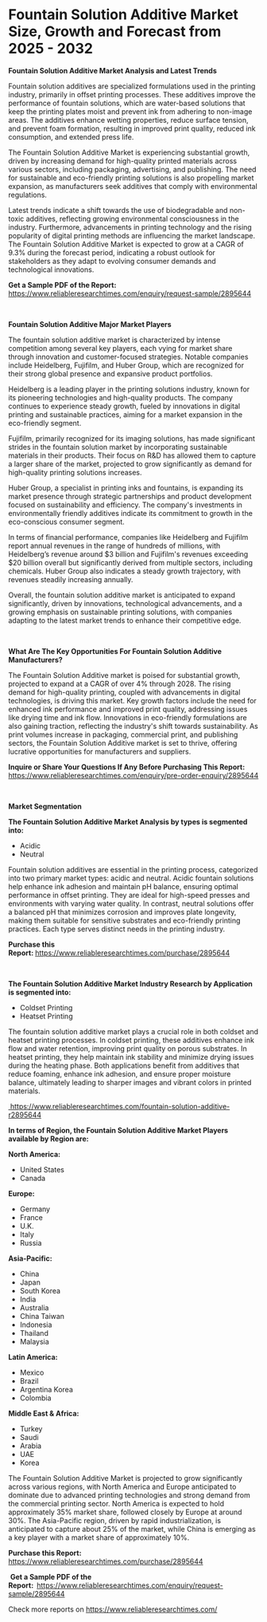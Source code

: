 <p><h1>Fountain Solution Additive Market Size, Growth and Forecast from 2025 - 2032</h1></p><p><strong>Fountain Solution Additive Market Analysis and Latest Trends</strong></p>
<p><p>Fountain solution additives are specialized formulations used in the printing industry, primarily in offset printing processes. These additives improve the performance of fountain solutions, which are water-based solutions that keep the printing plates moist and prevent ink from adhering to non-image areas. The additives enhance wetting properties, reduce surface tension, and prevent foam formation, resulting in improved print quality, reduced ink consumption, and extended press life.</p><p>The Fountain Solution Additive Market is experiencing substantial growth, driven by increasing demand for high-quality printed materials across various sectors, including packaging, advertising, and publishing. The need for sustainable and eco-friendly printing solutions is also propelling market expansion, as manufacturers seek additives that comply with environmental regulations.</p><p>Latest trends indicate a shift towards the use of biodegradable and non-toxic additives, reflecting growing environmental consciousness in the industry. Furthermore, advancements in printing technology and the rising popularity of digital printing methods are influencing the market landscape. The Fountain Solution Additive Market is expected to grow at a CAGR of 9.3% during the forecast period, indicating a robust outlook for stakeholders as they adapt to evolving consumer demands and technological innovations.</p></p>
<p><strong>Get a Sample PDF of the Report:&nbsp;</strong> <a href="https://www.reliableresearchtimes.com/enquiry/request-sample/2895644?utm_campaign=3211&utm_medium=2&utm_source=Github&utm_content=ia&utm_term=15032025&utm_id=fountain-solution-additive">https://www.reliableresearchtimes.com/enquiry/request-sample/2895644</a></p>
<p>&nbsp;</p>
<p><strong>Fountain Solution Additive Major Market Players</strong></p>
<p><p>The fountain solution additive market is characterized by intense competition among several key players, each vying for market share through innovation and customer-focused strategies. Notable companies include Heidelberg, Fujifilm, and Huber Group, which are recognized for their strong global presence and expansive product portfolios.</p><p>Heidelberg is a leading player in the printing solutions industry, known for its pioneering technologies and high-quality products. The company continues to experience steady growth, fueled by innovations in digital printing and sustainable practices, aiming for a market expansion in the eco-friendly segment.</p><p>Fujifilm, primarily recognized for its imaging solutions, has made significant strides in the fountain solution market by incorporating sustainable materials in their products. Their focus on R&D has allowed them to capture a larger share of the market, projected to grow significantly as demand for high-quality printing solutions increases.</p><p>Huber Group, a specialist in printing inks and fountains, is expanding its market presence through strategic partnerships and product development focused on sustainability and efficiency. The company's investments in environmentally friendly additives indicate its commitment to growth in the eco-conscious consumer segment.</p><p>In terms of financial performance, companies like Heidelberg and Fujifilm report annual revenues in the range of hundreds of millions, with Heidelberg’s revenue around $3 billion and Fujifilm's revenues exceeding $20 billion overall but significantly derived from multiple sectors, including chemicals. Huber Group also indicates a steady growth trajectory, with revenues steadily increasing annually.</p><p>Overall, the fountain solution additive market is anticipated to expand significantly, driven by innovations, technological advancements, and a growing emphasis on sustainable printing solutions, with companies adapting to the latest market trends to enhance their competitive edge.</p></p>
<p>&nbsp;</p>
<p><strong>What Are The Key Opportunities For Fountain Solution Additive Manufacturers?</strong></p>
<p><p>The Fountain Solution Additive market is poised for substantial growth, projected to expand at a CAGR of over 4% through 2028. The rising demand for high-quality printing, coupled with advancements in digital technologies, is driving this market. Key growth factors include the need for enhanced ink performance and improved print quality, addressing issues like drying time and ink flow. Innovations in eco-friendly formulations are also gaining traction, reflecting the industry's shift towards sustainability. As print volumes increase in packaging, commercial print, and publishing sectors, the Fountain Solution Additive market is set to thrive, offering lucrative opportunities for manufacturers and suppliers.</p></p>
<p><strong>Inquire or Share Your Questions If Any Before Purchasing This Report:</strong> <a href="https://www.reliableresearchtimes.com/enquiry/pre-order-enquiry/2895644?utm_campaign=3211&utm_medium=2&utm_source=Github&utm_content=ia&utm_term=15032025&utm_id=fountain-solution-additive">https://www.reliableresearchtimes.com/enquiry/pre-order-enquiry/2895644</a></p>
<p>&nbsp;</p>
<p><strong>Market Segmentation</strong></p>
<p><strong>The Fountain Solution Additive Market Analysis by types is segmented into:</strong></p>
<p><ul><li>Acidic</li><li>Neutral</li></ul></p>
<p><p>Fountain solution additives are essential in the printing process, categorized into two primary market types: acidic and neutral. Acidic fountain solutions help enhance ink adhesion and maintain pH balance, ensuring optimal performance in offset printing. They are ideal for high-speed presses and environments with varying water quality. In contrast, neutral solutions offer a balanced pH that minimizes corrosion and improves plate longevity, making them suitable for sensitive substrates and eco-friendly printing practices. Each type serves distinct needs in the printing industry.</p></p>
<p><strong>Purchase this Report:&nbsp;</strong><a href="https://www.reliableresearchtimes.com/purchase/2895644?utm_campaign=3211&utm_medium=2&utm_source=Github&utm_content=ia&utm_term=15032025&utm_id=fountain-solution-additive">https://www.reliableresearchtimes.com/purchase/2895644</a></p>
<p>&nbsp;</p>
<p><strong>The Fountain Solution Additive Market Industry Research by Application is segmented into:</strong></p>
<p><ul><li>Coldset Printing</li><li>Heatset Printing</li></ul></p>
<p><p>The fountain solution additive market plays a crucial role in both coldset and heatset printing processes. In coldset printing, these additives enhance ink flow and water retention, improving print quality on porous substrates. In heatset printing, they help maintain ink stability and minimize drying issues during the heating phase. Both applications benefit from additives that reduce foaming, enhance ink adhesion, and ensure proper moisture balance, ultimately leading to sharper images and vibrant colors in printed materials.</p></p>
<p><a href="https://www.reliableresearchtimes.com/fountain-solution-additive-r2895644?utm_campaign=3211&utm_medium=2&utm_source=Github&utm_content=ia&utm_term=15032025&utm_id=fountain-solution-additive">&nbsp;https://www.reliableresearchtimes.com/fountain-solution-additive-r2895644</a></p>
<p><strong>In terms of Region, the Fountain Solution Additive Market Players available by Region are:</strong></p>
<p>
    <p> <strong> North America: </strong>
        <ul>
            <li>United States</li>
            <li>Canada</li>
        </ul>
        </p> 
    <p> <strong> Europe: </strong>
        <ul>
            <li>Germany</li>
            <li>France</li>
            <li>U.K.</li>
            <li>Italy</li>
            <li>Russia</li>
        </ul>
        </p> 
    <p> <strong> Asia-Pacific: </strong>
        <ul>
            <li>China</li>
            <li>Japan</li>
            <li>South Korea</li>
            <li>India</li>
            <li>Australia</li>
            <li>China Taiwan</li>
            <li>Indonesia</li>
            <li>Thailand</li>
            <li>Malaysia</li>
        </ul>
        </p> 
    <p> <strong> Latin America: </strong>
        <ul>
            <li>Mexico</li>
            <li>Brazil</li>
            <li>Argentina Korea</li>
            <li>Colombia</li>
        </ul>
        </p> 
    <p> <strong> Middle East & Africa: </strong>
        <ul>
            <li>Turkey</li>
            <li>Saudi</li>
            <li>Arabia</li>
            <li>UAE</li>
            <li>Korea</li>
        </ul>
    </p>
    </p>
<p><p>The Fountain Solution Additive Market is projected to grow significantly across various regions, with North America and Europe anticipated to dominate due to advanced printing technologies and strong demand from the commercial printing sector. North America is expected to hold approximately 35% market share, followed closely by Europe at around 30%. The Asia-Pacific region, driven by rapid industrialization, is anticipated to capture about 25% of the market, while China is emerging as a key player with a market share of approximately 10%.</p></p>
<p><strong>Purchase this Report: </strong><a href="https://www.reliableresearchtimes.com/purchase/2895644?utm_campaign=3211&utm_medium=2&utm_source=Github&utm_content=ia&utm_term=15032025&utm_id=fountain-solution-additive">https://www.reliableresearchtimes.com/purchase/2895644</a></p>
<p>&nbsp;<strong>Get a Sample PDF of the Report:&nbsp;&nbsp;</strong><a href="https://www.reliableresearchtimes.com/enquiry/request-sample/2895644?utm_campaign=3211&utm_medium=2&utm_source=Github&utm_content=ia&utm_term=15032025&utm_id=fountain-solution-additive">https://www.reliableresearchtimes.com/enquiry/request-sample/2895644</a></p>
<p><strong></strong></p>
<p>Check more reports on <a href="https://www.reliableresearchtimes.com/?utm_campaign=3211&utm_medium=2&utm_source=Github&utm_content=ia&utm_term=15032025&utm_id=fountain-solution-additive">https://www.reliableresearchtimes.com/</a></p>